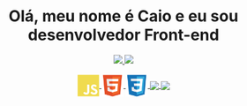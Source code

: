 
  
<h1 align="center">Olá, meu nome é Caio e eu sou desenvolvedor Front-end</h1>
<div align="center">
  <a href="https://github.com/Caio2M">
  <img height="160em" src="https://github-readme-stats.vercel.app/api?username=Caio2M&show_icons=true&theme=dark&include_all_commits=true&count_private=true"/>
  <img height="160em" src="https://github-readme-stats.vercel.app/api/top-langs/?username=Caio2M&layout=compact&langs_count=7&theme=dark"/>
</div>
<div align="center" style="display: inline_block;"><br>
  <img align="center" height="auto" width="40" src="https://raw.githubusercontent.com/devicons/devicon/master/icons/javascript/javascript-plain.svg">
  <img align="center"  height="auto" width="40" src="https://raw.githubusercontent.com/devicons/devicon/master/icons/html5/html5-original.svg">
  <img align="center" height="auto" width="40" src="https://raw.githubusercontent.com/devicons/devicon/master/icons/css3/css3-original.svg">
<img align="center" height="auto" width="40" src="https://cdn-icons-png.flaticon.com/512/3459/3459528.png">
<img align="center" height="auto" width="40" src="https://cdn-icons-png.flaticon.com/512/5968/5968381.png">

  ##
</div>  
